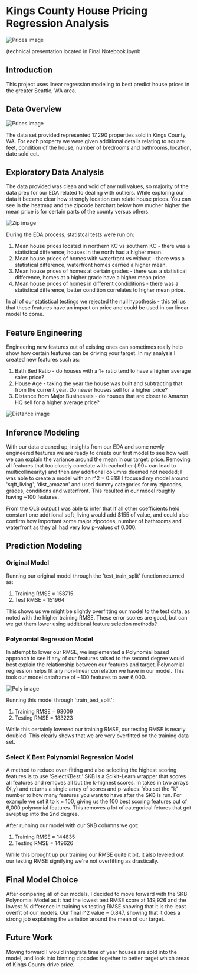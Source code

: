 # Kings County House Pricing Regression Analysis

<img src='https://www.kingcounty.gov/~/media/depts/assessor/images/2015/assessors_social.ashx?la=en' alt= 'Prices image'>

(technical presentation located in Final Notebook.ipynb

## Introduction

This project uses linear regression modeling to best predict house prices in the greater Seattle, WA area.

## Data Overview

<img src='https://github.com/rylewww/Phase-2-Project/blob/main/Images/Property%20Price%20Heat%20Map.png' alt= 'Prices image'>

The data set provided represented 17,290 properties sold in Kings County, WA. For each property we were given additional details relating to square feet, condition of the house, number of bredrooms and bathrooms, location, date sold ect. 

## Exploratory Data Analysis

The data provided was clean and void of any null values, so majority of the data prep for our EDA related to dealing with outliers. While exploring our data it became clear how strongly location can relate house prices. You can see in the heatmap and the zipcode barchart below how mucher higher the mean price is for certain parts of the county versus others.

<img src='https://github.com/rylewww/Phase-2-Project/blob/main/Images/Price%20by%20Zipcode.png' alt= 'Zip image'>

During the EDA process, statistcal tests were run on:

  1. Mean house prices located in northern KC vs southern KC - there was a statistical difference; houses in the north had a higher mean.
  2. Mean house prices of homes with waterfront vs without - there was a statistical difference, waterfront homes carried a higher mean.
  3. Mean house prices of homes at certain grades - there was a statistical difference, homes at a higher grade have a higher mean price.
  4. Mean house prices of homes in different condiditions - there was a statistical difference, better condition correlates to higher mean price.

In all of our statistical testings we rejected the null hypothesis - this tell us that these features have an impact on price and could be used in our linear model to come.

## Feature Engineering

Engineering new features out of existing ones can sometimes really help show how certain features can be driving your target.  In my analysis I created new features such as:

  1. Bath:Bed Ratio - do houses with a 1+ ratio tend to have a higher average sales price?
  2. House Age - taking the year the house was built and subtracting that from the current year. Do newer houses sell for a higher price?
  3. Distance from Major Businesses - do houses that are closer to Amazon HQ sell for a higher average price?

<img src='https://github.com/rylewww/Phase-2-Project/blob/main/Images/Distance%20Scatterplot.png' alt= 'Distance image'>

## Inference Modeling

With our data cleaned up, insights from our EDA and some newly engineered features we are ready to create our first model to see how well we can explain the variance around the mean in our target: price. Removing all features that too closely correlate with eachother (.90+ can lead to multicollinearity) and then any additional columns deemed not needed; I was able to create a model with an r^2 = 0.819! I focused my model around 'sqft_living', 'dist_amazon' and  used dummy categories for my zipcodes, grades, conditions and waterfront. This resulted in our mdoel roughly having ~100 features.

From the OLS output I was able to infer that if all other coefficients held constant one addtiional sqft_living would add $155 of value, and could also confirm how important some major zipcodes, number of bathrooms and waterfront as they all had very low p-values of 0.000.

## Prediction Modeling

### Original Model

Running our original model through the 'test_train_split' function returned as:

  1. Training RMSE = 158715
  2. Test RMSE = 151964

This shows us we might be slightly overfitting our model to the test data, as noted with the higher training RMSE. These error scores are good, but can we get them lower using additional feature selecion methods?

### Polynomial Regression Model

In attempt to lower our RMSE, we implemented a Polynomial based approach to see if any of our features raised to the second degree would best explain the relationship between our features and target. Polynomial regression helps fit any non-linear correlation we have in our model. This took our model dataframe of ~100 features to over 6,000. 

<img src='https://animoidin.files.wordpress.com/2018/07/polim_vs_linear.jpg' alt= 'Poly image'>

Running this model through 'train_test_split':

  1. Training RMSE = 93009
  2. Testing RMSE = 183223

While this certainly lowered our training RMSE, our testing RMSE is nearly doubled. This clearly shows that we are very overfitted on the training data set. 

### Select K Best Polynomial Regression Model

A method to reduce over-fitting and also selecting the highest scoring features is to use 'SelectKBest.' SKB is a Scikit-Learn wrapper that scores all features and removes all but the k-highest scores. In takes in two arrays (X,y) and returns a single array of scores and p-values. You set the "k" number to how many features you want to have after the SKB is run. For example we set it to k = 100, giving us the 100 best scoring features out of 6,000 polynomial features. This removes a lot of categorical fetures that got swept up into the 2nd degree. 

After running our model with our SKB columns we got:

  1. Training RMSE = 144835
  2. Testing RMSE = 149626

While this brought up pur training our RMSE quite it bit, it also leveled out our testing RMSE signifying we're not overfitting as drastically. 

## Final Model Choice

After comparing all of our models, I decided to move forward with the SKB Polynomial Model as it had the lowest test RMSE score at 149,926 and the lowest % difference in training vs testing RMSE showing that it is the least overfit of our models. Our final r^2 value = 0.847, showing that it does a strong job explaining the variation around the mean of our target.

## Future Work

Moving forward I would integrate time of year houses are sold into the model, and look into binning zipcodes together to better target which areas of Kings County drive price. 
